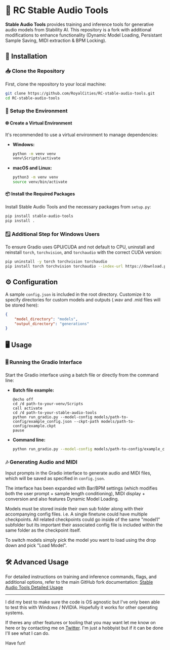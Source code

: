
# 🎵 RC Stable Audio Tools

**Stable Audio Tools** provides training and inference tools for generative audio models from Stability AI. This repository is a fork with additional modifications to enhance functionality (Dynamic Model Loading, Persistant Sample Saving, MIDI extraction & BPM Locking).

## 🚀 Installation

### 📥 Clone the Repository

First, clone the repository to your local machine:

```bash
git clone https://github.com/RoyalCities/RC-stable-audio-tools.git
cd RC-stable-audio-tools
```

### 🔧 Setup the Environment

#### 🌐 Create a Virtual Environment

It's recommended to use a virtual environment to manage dependencies:

- **Windows:**

  ```bash
  python -m venv venv
  venv\Scripts\activate
  ```

- **macOS and Linux:**

  ```bash
  python3 -m venv venv
  source venv/bin/activate
  ```

#### 📦 Install the Required Packages

Install Stable Audio Tools and the necessary packages from `setup.py`:

```bash
pip install stable-audio-tools
pip install .
```

### 🪟 Additional Step for Windows Users

To ensure Gradio uses GPU/CUDA and not default to CPU, uninstall and reinstall `torch`, `torchvision`, and `torchaudio` with the correct CUDA version:

```bash
pip uninstall -y torch torchvision torchaudio
pip install torch torchvision torchaudio --index-url https://download.pytorch.org/whl/cu121
```

## ⚙️ Configuration

A sample `config.json` is included in the root directory. Customize it to specify directories for custom models and outputs (.wav and .mid files will be stored here):

```json
{
    "model_directory": "models",
    "output_directory": "generations"
}
```

## 🖥️ Usage

### 🎚️ Running the Gradio Interface

Start the Gradio interface using a batch file or directly from the command line:

- **Batch file example:**

  ```batch
  @echo off
  cd /d path-to-your-venv/Scripts
  call activate
  cd /d path-to-your-stable-audio-tools
  python run_gradio.py --model-config models/path-to-config/example_config.json --ckpt-path models/path-to-config/example.ckpt
  pause
  ```

- **Command line:**

  ```bash
  python run_gradio.py --model-config models/path-to-config/example_config.json --ckpt-path models/path-to-config/example.ckpt
  ```

### 🎶 Generating Audio and MIDI

Input prompts in the Gradio interface to generate audio and MIDI files, which will be saved as specified in `config.json`.

The interface has been expanded with Bar/BPM settings (which modifies both the user prompt + sample length conditioning), MIDI display + conversion and also features Dynamic Model Loading. 

Models must be stored inside their own sub folder along with their accompanying config files. i.e. A single finetune could have multiple checkpoints. All related checkpoints could go inside of the same "model1" subfolder but its important their associated config file is included within the same folder as the checkpoint itself.

To switch models simply pick the model you want to load using the drop down and pick "Load Model". 

## 🛠️ Advanced Usage

For detailed instructions on training and inference commands, flags, and additional options, refer to the main GitHub fork documentation:
[Stable Audio Tools Detailed Usage](https://github.com/RoyalCities/RC-stable-audio-tools)

---

I did my best to make sure the code is OS agnostic but I've only been able to test this with Windows / NVIDIA. Hopefully it works for other operating systems. 

If theres any other features or tooling that you may want let me know on here or by contacting me on [Twitter](https://x.com/RoyalCities). I'm just a hobbyist but if it can be done I'll see what I can do.

Have fun!
